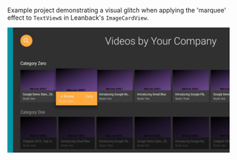 Example project demonstrating a visual glitch when applying the 'marquee' effect to `TextView`s in Leanback's `ImageCardView`.

![](demo.png)
